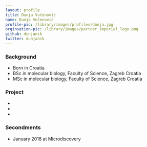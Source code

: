 ```yaml
---
layout: profile
title: Dunja Vučenović
name: Dunja Vučenović
profile-pic: /library/images/profiles/dunja.jpg
orginsation-pic: /library/images/partner_imperial_logo.png
github: dunjanik
twitter: dunjanik
---
```

### Background
-   Born in Croatia
-   BSc in molecular biology, Faculty of Science, Zagreb Croatia
-   MSc in molecular biology, Faculty of Science, Zagreb Croatia

### Project
-   
-   
-   

### Secondments
-   January 2018 at Microdiscovery
